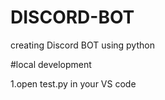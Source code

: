 # DISCORD-BOT
creating Discord BOT using python


#local development

1.open test.py in your VS code
